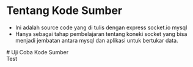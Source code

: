 # Tentang Kode Sumber
<ul>
  <li>Ini adalah source code yang di tulis dengan express socket.io mysql</li>
  <li>Hanya sebagai tahap pembelajaran tentang koneki socket yang bisa menjadi jembatan antara mysql dan aplikasi untuk bertukar data.</li>
</ul>
# Uji Coba Kode Sumber
<aside>Test</aside>
